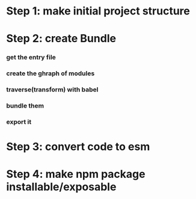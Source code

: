 # Step 1: make initial project structure

# Step 2: create Bundle
  ### get the entry file
  ### create the ghraph of modules
  ### traverse(transform) with babel
  ### bundle them
  ### export it


# Step 3: convert code to esm
# Step 4: make npm package installable/exposable